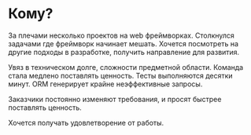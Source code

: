 # Кому?

За плечами несколько проектов на web фреймворках.
Столкнулся задачами где фреймворк начинает мешать.
Хочется посмотреть на другие подходы в разработке,
получить направление для развития.

Увяз в техническом долге, сложности предметной области.
Команда стала медлено поставлять ценность.
Тесты выполняются десятки минут.
ORM генерирует крайне неэффективные запросы.

Заказчики постоянно изменяют требования, и просят быстрее поставлять ценность.

Хочется получать удовлетворение от работы.
